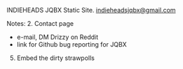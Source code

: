 
INDIEHEADS JQBX Static Site.
indieheadsjqbx@gmail.com


Notes:
2. Contact page
 * e-mail, DM Drizzy on Reddit
 * link for Github bug reporting for JQBX
5. Embed the dirty strawpolls
